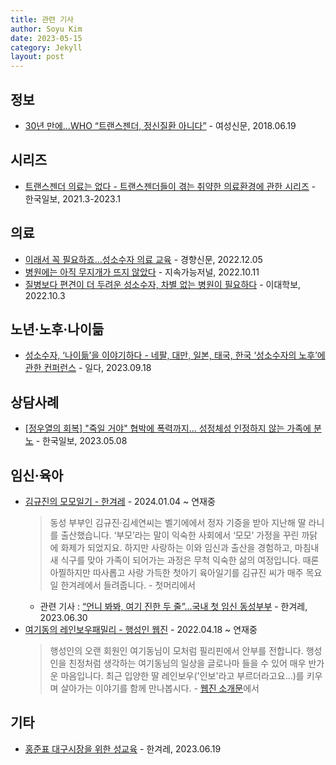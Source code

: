 ```yaml
---
title: 관련 기사
author: Soyu Kim
date: 2023-05-15
category: Jekyll
layout: post
---
```


정보
-----

* [30년 만에…WHO “트랜스젠더, 정신질환 아니다”](https://www.womennews.co.kr/news/articleView.html?idxno=142782) - 여성신문, 2018.06.19

시리즈
-------------

* [트랜스젠더 의료는 없다 - 트랜스젠더들이 겪는 취약한 의료환경에 관한 시리즈](https://hankookilbo.com/Collect/2273) - 한국일보, 2021.3-2023.1

의료
-------------

* [이래서 꼭 필요하죠…성소수자 의료 교육](https://www.khan.co.kr/national/gender/article/202212052134005) - 경향신문, 2022.12.05 
* [병원에는 아직 무지개가 뜨지 않았다](http://m.sjournal.kr/news/articleView.html?idxno=4855) - 지속가능저널, 2022.10.11
* [질병보다 편견이 더 두려운 성소수자, 차별 없는 병원이 필요하다](https://inews.ewha.ac.kr/news/articleView.html?idxno=70472) - 이대학보, 2022.10.3

노년·노후·나이듦
-------------

* [성소수자, ‘나이듦’을 이야기하다 - 네팔, 대만, 일본, 태국, 한국 ‘성소수자의 노후’에 관한 컨퍼런스](https://www.ildaro.com/9725) - 일다, 2023.09.18

상담사례
-------------

* [[정우열의 회복] "죽일 거야" 협박에 폭력까지... 성정체성 인정하지 않는 가족에 분노](https://www.hankookilbo.com/News/Read/A2023050310380004627) - 한국일보, 2023.05.08

임신·육아
-------------

* [김규진의 모모일기 - 한겨레](https://www.hani.co.kr/arti/SERIES/3124) - 2024.01.04 ~ 연재중
  > 동성 부부인 김규진·김세연씨는 벨기에에서 정자 기증을 받아 지난해 딸 라니를 출산했습니다. ‘부모’라는 말이 익숙한 사회에서 ‘모모’ 가정을 꾸린 까닭에 화제가 되었지요. 하지만 사랑하는 이와 임신과 출산을 경험하고, 마침내 새 식구를 맞아 가족이 되어가는 과정은 무척 익숙한 삶의 여정입니다. 때론 아찔하지만 따사롭고 사랑 가득한 첫아기 육아일기를 김규진 씨가 매주 목요일 한겨레에서 들려줍니다. - 첫머리에서
  * 관련 기사 : [“언니 봐봐, 여기 진한 두 줄”…국내 첫 임신 동성부부](https://www.hani.co.kr/arti/society/women/1098152.html) - 한겨레, 2023.06.30
* [여기동의 레인보우패밀리 - 행성인 웹진](https://lgbtpride.tistory.com/category/%ED%9A%8C%EC%9B%90%20%EC%9D%B4%EC%95%BC%EA%B8%B0/%EC%97%AC%EA%B8%B0%EB%8F%99%EC%9D%98%20%EB%A0%88%EC%9D%B8%EB%B3%B4%EC%9A%B0%ED%8C%A8%EB%B0%80%EB%A6%AC) - 2022.04.18 ~ 연재중
  > 행성인의 오랜 회원인 여기동님이 모처럼 필리핀에서 안부를 전합니다. 행성인을 친정처럼 생각하는 여기동님의 일상을 글로나마 들을 수 있어 매우 반가운 마음입니다. 최근 입양한 딸 레인보우('인보'라고 부르더라고요...)를 키우며 살아가는 이야기를 함께 만나봅시다. - [웹진 소개문](https://lgbtpride.tistory.com/1715)에서

기타
----

* [홍준표 대구시장을 위한 성교육](https://www.hani.co.kr/arti/opinion/column/1096544.html) - 한겨레, 2023.06.19
